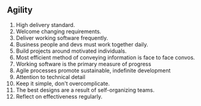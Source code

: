 ## Agility
1. High delivery standard.
2. Welcome changing requirements.
3. Deliver working software frequently.
4. Business people and devs must work together daily.
5. Build projects around motivated individuals.
6. Most efficient method of conveying information is face to face convos.
7. Working software is the primary measure of progress
8. Agile processes promote sustainable, indefinite development
9. Attention to technical detail
10. Keep it simple, don't overcomplicate.
11. The best designs are a result of self-organizing teams.
12. Reflect on effectiveness regularly.
